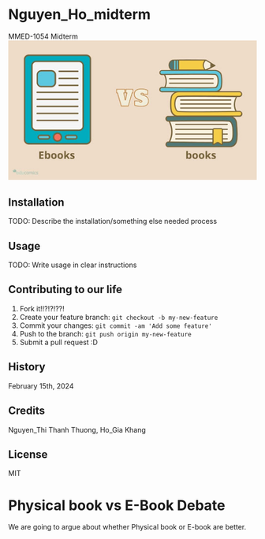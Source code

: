 # Nguyen_Ho_midterm
MMED-1054 Midterm
![Physical book vs E-Book](images/eBooksvsBooks.jpeg)



## Installation

TODO: Describe the installation/something else needed process

## Usage

TODO: Write usage in clear instructions

## Contributing to our life

1. Fork it!!?!?!??!
2. Create your feature branch: `git checkout -b my-new-feature`
3. Commit your changes: `git commit -am 'Add some feature'`
4. Push to the branch: `git push origin my-new-feature`
5. Submit a pull request :D

## History

February 15th, 2024

## Credits

Nguyen_Thi Thanh Thuong, Ho_Gia Khang

## License

MIT

# Physical book vs E-Book Debate

We are going to argue about whether Physical book or E-book are better.
